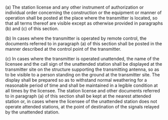 (a) The station license and any other instrument of authorization or individual order concerning the construction or the equipment or manner of operation shall be posted at the place where the transmitter is located, so that all terms thereof are visible except as otherwise provided in paragraphs (b) and (c) of this section.

(b) In cases where the transmitter is operated by remote control, the documents referred to in paragraph (a) of this section shall be posted in the manner described at the control point of the transmitter.

(c) In cases where the transmitter is operated unattended, the name of the licensee and the call sign of the unattended station shall be displayed at the transmitter site on the structure supporting the transmitting antenna, so as to be visible to a person standing on the ground at the transmitter site. The display shall be prepared so as to withstand normal weathering for a reasonable period of time and shall be maintained in a legible condition at all times by the licensee. The station license and other documents referred to in paragraph (a) of this section shall be kept at the nearest attended station or, in cases where the licensee of the unattended station does not operate attended stations, at the point of destination of the signals relayed by the unattended station.

